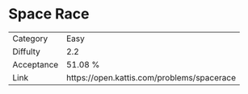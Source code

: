 # Space Race

<table>
    <tr>
        <td>Category</td>
        <td>Easy</td>
    </tr>
    <tr>
        <td>Diffulty</td>
        <td>2.2</td>
    </tr>
    <tr>
        <td>Acceptance</td>
        <td>51.08 %</td>
    </tr>
    <tr>
        <td>Link</td>
        <td>https://open.kattis.com/problems/spacerace</td>
    </tr>
</table>
